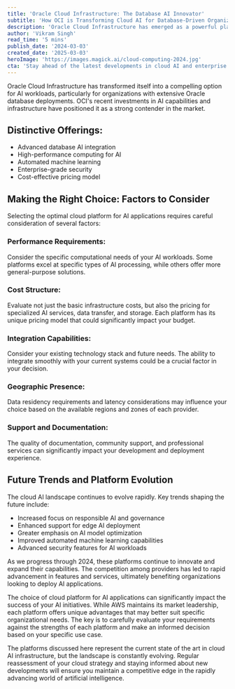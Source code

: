 ```yaml
---
title: 'Oracle Cloud Infrastructure: The Database AI Innovator'
subtitle: 'How OCI is Transforming Cloud AI for Database-Driven Organizations'
description: 'Oracle Cloud Infrastructure has emerged as a powerful platform for AI workloads, especially for organizations heavily invested in Oracle databases. With its advanced AI integration, high-performance computing, and competitive pricing, OCI is challenging traditional cloud providers in the AI space.'
author: 'Vikram Singh'
read_time: '5 mins'
publish_date: '2024-03-03'
created_date: '2025-03-03'
heroImage: 'https://images.magick.ai/cloud-computing-2024.jpg'
cta: 'Stay ahead of the latest developments in cloud AI and enterprise technology. Follow us on LinkedIn for expert insights and analysis of the evolving cloud computing landscape.'
---
```


Oracle Cloud Infrastructure has transformed itself into a compelling option for AI workloads, particularly for organizations with extensive Oracle database deployments. OCI's recent investments in AI capabilities and infrastructure have positioned it as a strong contender in the market.

## Distinctive Offerings:
- Advanced database AI integration
- High-performance computing for AI
- Automated machine learning
- Enterprise-grade security
- Cost-effective pricing model

## Making the Right Choice: Factors to Consider

Selecting the optimal cloud platform for AI applications requires careful consideration of several factors:

### Performance Requirements:
Consider the specific computational needs of your AI workloads. Some platforms excel at specific types of AI processing, while others offer more general-purpose solutions.

### Cost Structure:
Evaluate not just the basic infrastructure costs, but also the pricing for specialized AI services, data transfer, and storage. Each platform has its unique pricing model that could significantly impact your budget.

### Integration Capabilities:
Consider your existing technology stack and future needs. The ability to integrate smoothly with your current systems could be a crucial factor in your decision.

### Geographic Presence:
Data residency requirements and latency considerations may influence your choice based on the available regions and zones of each provider.

### Support and Documentation:
The quality of documentation, community support, and professional services can significantly impact your development and deployment experience.

## Future Trends and Platform Evolution

The cloud AI landscape continues to evolve rapidly. Key trends shaping the future include:

- Increased focus on responsible AI and governance
- Enhanced support for edge AI deployment
- Greater emphasis on AI model optimization
- Improved automated machine learning capabilities
- Advanced security features for AI workloads

As we progress through 2024, these platforms continue to innovate and expand their capabilities. The competition among providers has led to rapid advancement in features and services, ultimately benefiting organizations looking to deploy AI applications.

The choice of cloud platform for AI applications can significantly impact the success of your AI initiatives. While AWS maintains its market leadership, each platform offers unique advantages that may better suit specific organizational needs. The key is to carefully evaluate your requirements against the strengths of each platform and make an informed decision based on your specific use case.

The platforms discussed here represent the current state of the art in cloud AI infrastructure, but the landscape is constantly evolving. Regular reassessment of your cloud strategy and staying informed about new developments will ensure you maintain a competitive edge in the rapidly advancing world of artificial intelligence.